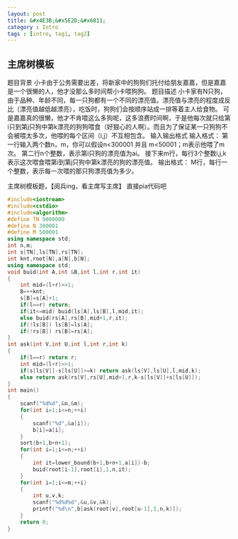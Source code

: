 ```yaml
---
layout: post
title: &#x4E3B;&#x5E2D;&#x6811;
category : Intro   
tags : [intro, tag1, tag2]
---
```


## &#x4E3B;&#x5E2D;&#x6811;&#x6A21;&#x677F;
&#x9898;&#x76EE;&#x80CC;&#x666F;
&#x5C0F;&#x5361;&#x7531;&#x4E8E;&#x516C;&#x52A1;&#x9700;&#x8981;&#x51FA;&#x5DEE;&#xFF0C;&#x5C06;&#x65B0;&#x5BB6;&#x4E2D;&#x7684;&#x72D7;&#x72D7;&#x4EEC;&#x6258;&#x4ED8;&#x7ED9;&#x670B;&#x53CB;&#x5609;&#x5609;&#xFF0C;&#x4F46;&#x662F;&#x5609;&#x5609;&#x662F;&#x4E00;&#x4E2A;&#x5F88;&#x61D2;&#x7684;&#x4EBA;&#xFF0C;&#x4ED6;&#x624D;&#x6CA1;&#x90A3;&#x4E48;&#x591A;&#x65F6;&#x95F4;&#x5E2E;&#x5C0F;&#x5361;&#x5582;&#x72D7;&#x72D7;&#x3002;
&#x9898;&#x76EE;&#x63CF;&#x8FF0;
&#x5C0F;&#x5361;&#x5BB6;&#x6709;N&#x53EA;&#x72D7;&#xFF0C;&#x7531;&#x4E8E;&#x54C1;&#x79CD;&#x3001;&#x5E74;&#x9F84;&#x4E0D;&#x540C;&#xFF0C;&#x6BCF;&#x4E00;&#x53EA;&#x72D7;&#x90FD;&#x6709;&#x4E00;&#x4E2A;&#x4E0D;&#x540C;&#x7684;&#x6F02;&#x4EAE;&#x503C;&#x3002;&#x6F02;&#x4EAE;&#x503C;&#x4E0E;&#x6F02;&#x4EAE;&#x7684;&#x7A0B;&#x5EA6;&#x6210;&#x53CD;&#x6BD4;&#xFF08;&#x6F02;&#x4EAE;&#x503C;&#x8D8A;&#x4F4E;&#x8D8A;&#x6F02;&#x4EAE;&#xFF09;&#xFF0C;&#x5403;&#x996D;&#x65F6;&#xFF0C;&#x72D7;&#x72D7;&#x4EEC;&#x4F1A;&#x6309;&#x987A;&#x5E8F;&#x7AD9;&#x6210;&#x4E00;&#x6392;&#x7B49;&#x7740;&#x4E3B;&#x4EBA;&#x7ED9;&#x98DF;&#x7269;&#x3002;
&#x53EF;&#x662F;&#x5609;&#x5609;&#x771F;&#x7684;&#x5F88;&#x61D2;&#xFF0C;&#x4ED6;&#x624D;&#x4E0D;&#x80AF;&#x5582;&#x8FD9;&#x4E48;&#x591A;&#x72D7;&#x5462;&#xFF0C;&#x8FD9;&#x591A;&#x6D6A;&#x8D39;&#x65F6;&#x95F4;&#x554A;&#xFF0C;&#x4E8E;&#x662F;&#x4ED6;&#x6BCF;&#x6B21;&#x5C31;&#x53EA;&#x7ED9;&#x7B2C;i&#x53EA;&#x5230;&#x7B2C;j&#x53EA;&#x72D7;&#x4E2D;&#x7B2C;k&#x6F02;&#x4EAE;&#x7684;&#x72D7;&#x72D7;&#x5582;&#x98DF;&#xFF08;&#x597D;&#x72E0;&#x5FC3;&#x7684;&#x4EBA;&#x554A;&#xFF09;&#x3002;&#x800C;&#x4E14;&#x4E3A;&#x4E86;&#x4FDD;&#x8BC1;&#x67D0;&#x4E00;&#x53EA;&#x72D7;&#x72D7;&#x4E0D;&#x4F1A;&#x88AB;&#x5582;&#x592A;&#x591A;&#x6B21;&#xFF0C;&#x4ED6;&#x5582;&#x7684;&#x6BCF;&#x4E2A;&#x533A;&#x95F4;&#xFF08;i,j&#xFF09;&#x4E0D;&#x4E92;&#x76F8;&#x5305;&#x542B;&#x3002;
&#x8F93;&#x5165;&#x8F93;&#x51FA;&#x683C;&#x5F0F;
&#x8F93;&#x5165;&#x683C;&#x5F0F;&#xFF1A;
&#x7B2C;&#x4E00;&#x884C;&#x8F93;&#x5165;&#x4E24;&#x4E2A;&#x6570;n&#xFF0C;m&#xFF0C;&#x4F60;&#x53EF;&#x4EE5;&#x5047;&#x8BBE;n<300001 &#x5E76;&#x4E14; m<50001&#xFF1B;m&#x8868;&#x793A;&#x4ED6;&#x5582;&#x4E86;m&#x6B21;&#x3002;
&#x7B2C;&#x4E8C;&#x884C;n&#x4E2A;&#x6574;&#x6570;&#xFF0C;&#x8868;&#x793A;&#x7B2C;i&#x53EA;&#x72D7;&#x7684;&#x6F02;&#x4EAE;&#x503C;&#x4E3A;ai&#x3002;
&#x63A5;&#x4E0B;&#x6765;m&#x884C;&#xFF0C;&#x6BCF;&#x884C;3&#x4E2A;&#x6574;&#x6570;i,j,k&#x8868;&#x793A;&#x8FD9;&#x6B21;&#x5582;&#x98DF;&#x5582;&#x7B2C;i&#x5230;&#x7B2C;j&#x53EA;&#x72D7;&#x4E2D;&#x7B2C;k&#x6F02;&#x4EAE;&#x7684;&#x72D7;&#x7684;&#x6F02;&#x4EAE;&#x503C;&#x3002;
&#x8F93;&#x51FA;&#x683C;&#x5F0F;&#xFF1A;
M&#x884C;&#xFF0C;&#x6BCF;&#x884C;&#x4E00;&#x4E2A;&#x6574;&#x6570;&#xFF0C;&#x8868;&#x793A;&#x6BCF;&#x4E00;&#x6B21;&#x5582;&#x7684;&#x90A3;&#x53EA;&#x72D7;&#x6F02;&#x4EAE;&#x503C;&#x4E3A;&#x591A;&#x5C11;&#x3002;

&#x4E3B;&#x5E2D;&#x6811;&#x6A21;&#x677F;&#x9898;&#xFF0C;&#x3010;&#x9605;&#x5175;ing&#xFF0C;&#x770B;&#x4E3B;&#x5E2D;&#x5199;&#x4E3B;&#x5E2D;&#x3011;
&#x76F4;&#x63A5;pia&#x4EE3;&#x7801;&#x5427; 
```cpp 
#include<iostream>
#include<cstdio>
#include<algorithm>
#define TN 9000000
#define N 300001
#define M 500001
using namespace std;
int n,m;
int s[TN],ls[TN],rs[TN];
int knt,root[N],a[N],b[N];
using namespace std;
void buid(int A,int &B,int l,int r,int it)
{
	int mid=(l+r)>>1;
	B=++knt;
	s[B]=s[A]+1;
	if(l==r) return;
	if(it<=mid)	buid(ls[A],ls[B],l,mid,it);
	else buid(rs[A],rs[B],mid+1,r,it);
	if(!ls[B]) ls[B]=ls[A];
	if(!rs[B]) rs[B]=rs[A];
}
int ask(int V,int U,int l,int r,int k)
{
	if(l==r) return r;
	int mid=(l+r)>>1;
	if(s[ls[V]]-s[ls[U]]>=k) return ask(ls[V],ls[U],l,mid,k);
	else return ask(rs[V],rs[U],mid+1,r,k-s[ls[V]]+s[ls[U]]);
}
int main()
{
	scanf("%d%d",&n,&m);
	for(int i=1;i<=n;++i)
	{
		scanf("%d",&a[i]);
		b[i]=a[i];
	}
	sort(b+1,b+n+1);
	for(int i=1;i<=n;++i)
	{
		int it=lower_bound(b+1,b+n+1,a[i])-b;
		buid(root[i-1],root[i],1,n,it);
	}
	for(int i=1;i<=m;++i)
	{
		int u,v,k;
		scanf("%d%d%d",&u,&v,&k);
		printf("%d\n",b[ask(root[v],root[u-1],1,n,k)]);
	}
	return 0;
}
```
